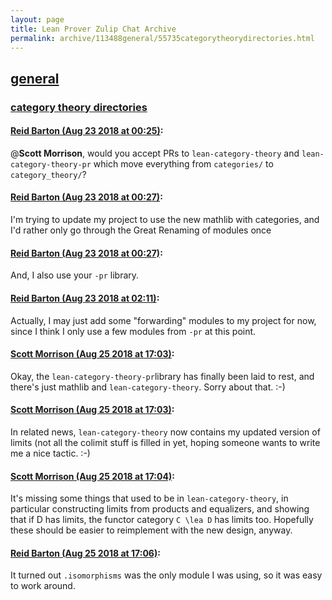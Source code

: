 ```yaml
---
layout: page
title: Lean Prover Zulip Chat Archive 
permalink: archive/113488general/55735categorytheorydirectories.html
---
```


## [general](index.html)
### [category theory directories](55735categorytheorydirectories.html)

#### [Reid Barton (Aug 23 2018 at 00:25)](https://leanprover.zulipchat.com/#narrow/stream/113488-general/topic/category%20theory%20directories/near/132605394):
@**Scott Morrison**, would you accept PRs to `lean-category-theory` and `lean-category-theory-pr` which move everything from `categories/` to `category_theory/`?

#### [Reid Barton (Aug 23 2018 at 00:27)](https://leanprover.zulipchat.com/#narrow/stream/113488-general/topic/category%20theory%20directories/near/132605484):
I'm trying to update my project to use the new mathlib with categories, and I'd rather only go through the Great Renaming of modules once

#### [Reid Barton (Aug 23 2018 at 00:27)](https://leanprover.zulipchat.com/#narrow/stream/113488-general/topic/category%20theory%20directories/near/132605487):
And, I also use your `-pr` library.

#### [Reid Barton (Aug 23 2018 at 02:11)](https://leanprover.zulipchat.com/#narrow/stream/113488-general/topic/category%20theory%20directories/near/132609260):
Actually, I may just add some "forwarding" modules to my project for now, since I think I only use a few modules from `-pr` at this point.

#### [Scott Morrison (Aug 25 2018 at 17:03)](https://leanprover.zulipchat.com/#narrow/stream/113488-general/topic/category%20theory%20directories/near/132751901):
Okay, the `lean-category-theory-pr`library has finally been laid to rest, and there's just mathlib and `lean-category-theory`.  Sorry about that. :-)

#### [Scott Morrison (Aug 25 2018 at 17:03)](https://leanprover.zulipchat.com/#narrow/stream/113488-general/topic/category%20theory%20directories/near/132751912):
In related news, `lean-category-theory` now contains my updated version of limits (not all the colimit stuff is filled in yet, hoping someone wants to write me a nice tactic. :-)

#### [Scott Morrison (Aug 25 2018 at 17:04)](https://leanprover.zulipchat.com/#narrow/stream/113488-general/topic/category%20theory%20directories/near/132751960):
It's missing some things that used to be in `lean-category-theory`, in particular constructing limits from products and equalizers, and showing that if D has limits, the functor category `C \lea D` has limits too. Hopefully these should be easier to reimplement with the new design, anyway.

#### [Reid Barton (Aug 25 2018 at 17:06)](https://leanprover.zulipchat.com/#narrow/stream/113488-general/topic/category%20theory%20directories/near/132752036):
It turned out `.isomorphisms` was the only module I was using, so it was easy to work around.

